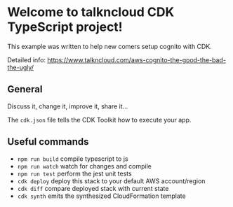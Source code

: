 # Welcome to talkncloud CDK TypeScript project!

This example was written to help new comers setup cognito with CDK.

Detailed info: https://www.talkncloud.com/aws-cognito-the-good-the-bad-the-ugly/

## General
Discuss it, change it, improve it, share it...

The `cdk.json` file tells the CDK Toolkit how to execute your app.

## Useful commands

 * `npm run build`   compile typescript to js
 * `npm run watch`   watch for changes and compile
 * `npm run test`    perform the jest unit tests
 * `cdk deploy`      deploy this stack to your default AWS account/region
 * `cdk diff`        compare deployed stack with current state
 * `cdk synth`       emits the synthesized CloudFormation template


